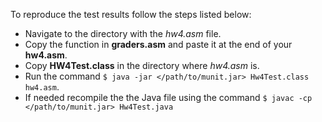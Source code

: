 To reproduce the test results follow the steps listed below:

- Navigate to the directory with the *hw4.asm* file.
- Copy the function in **graders.asm** and paste it at the end of your **hw4.asm**.
- Copy **HW4Test.class** in the directory where *hw4.asm* is.
- Run the command `$ java -jar </path/to/munit.jar> Hw4Test.class hw4.asm`.
- If needed recompile the the Java file using the command `$ javac -cp </path/to/munit.jar> Hw4Test.java`
